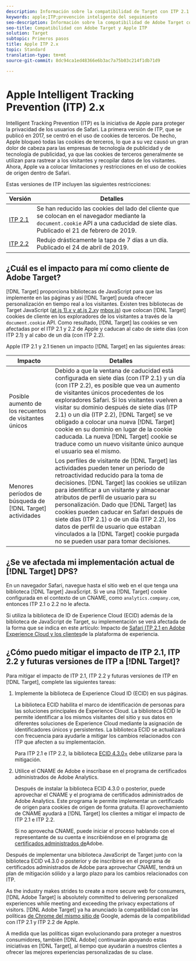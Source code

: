 ```yaml
---
description: Información sobre la compatibilidad de Target con ITP 2.1 e ITP 2.2 de Apple mediante la biblioteca 4.3 de Experience Cloud ID (ECID).
keywords: apple;ITP;prevención inteligente del seguimiento
seo-description: Información sobre la compatibilidad de Adobe Target con ITP 2.1 e ITP 2.2 de Apple a través de la biblioteca 4.3 de Experience Cloud ID (ECID).
seo-title: Compatibilidad con Adobe Target y Apple ITP
solution: Target
subtopic: Primeros pasos
title: Apple ITP 2.x
topic: Standard
translation-type: tm+mt
source-git-commit: 8dc94ca1ed48366e6b3ac7a75b03c214f1db71d9

---
```



# Apple Intelligent Tracking Prevention (ITP) 2.x

Intelligent Tracking Prevention (ITP) es la iniciativa de Apple para proteger la privacidad de los usuarios de Safari. La primera versión de ITP, que se publicó en 2017, se centró en el uso de cookies de terceros. De hecho, Apple bloqueó todas las cookies de terceros, lo que a su vez causó un gran dolor de cabeza para las empresas de tecnología de publicidad y de tecnología de publicidad, ya que las cookies de terceros generalmente se utilizan para rastrear a los visitantes y recopilar datos de los visitantes. Ahora, Apple va a colocar limitaciones y restricciones en el uso de cookies de origen dentro de Safari.

Estas versiones de ITP incluyen las siguientes restricciones:

| Versión | Detalles |
| --- | --- |
| [ITP 2.1](https://webkit.org/blog/8613/intelligent-tracking-prevention-2-1/) | Se han reducido las cookies del lado del cliente que se colocan en el navegador mediante la `document.cookie` API a una caducidad de siete días.<br>Publicado el 21 de febrero de 2019. |
| [ITP 2.2](https://webkit.org/blog/8828/intelligent-tracking-prevention-2-2/) | Redujo drásticamente la tapa de 7 días a un día.<br>Publicado el 24 de abril de 2019. |

## ¿Cuál es el impacto para mí como cliente de Adobe Target?

[!DNL Target] proporciona bibliotecas de JavaScript para que las implemente en las páginas y así [!DNL Target] pueda ofrecer personalización en tiempo real a los visitantes. Existen tres bibliotecas de Target JavaScript ([at.js 1).*x* y at.js 2.*x*](/help/c-implementing-target/c-implementing-target-for-client-side-web/c-how-atjs-works/how-atjs-works.md)y [mbox.js](/help/c-implementing-target/c-implementing-target-for-client-side-web/t-mbox-download/mbox-download.md)) que colocan [!DNL Target] cookies de cliente en los exploradores de los visitantes a través de la `document.cookie` API. Como resultado, [!DNL Target] las cookies se ven afectadas por el ITP 2.1 y 2.2 de Apple y caducan al cabo de siete días (con ITP 2.1) y al cabo de un día (con ITP 2.2).

Apple ITP 2.1 y 2.1 tienen un impacto [!DNL Target] en las siguientes áreas:

| Impacto | Detalles |
| --- | --- |
| Posible aumento de los recuentos de visitantes únicos | Debido a que la ventana de caducidad está configurada en siete días (con ITP 2.1) y un día (con ITP 2.2), es posible que vea un aumento de visitantes únicos procedentes de los exploradores Safari. Si los visitantes vuelven a visitar su dominio después de siete días (ITP 2.1) o un día (ITP 2.2), [!DNL Target] se ve obligado a colocar una nueva [!DNL Target] cookie en su dominio en lugar de la cookie caducada. La nueva [!DNL Target] cookie se traduce como un nuevo visitante único aunque el usuario sea el mismo. |
| Menores períodos de búsqueda de [!DNL Target] actividades | Los perfiles de visitante de [!DNL Target] las actividades pueden tener un período de retroactividad reducido para la toma de decisiones. [!DNL Target] las cookies se utilizan para identificar a un visitante y almacenar atributos de perfil de usuario para su personalización. Dado que [!DNL Target] las cookies pueden caducar en Safari después de siete días (ITP 2.1) o de un día (ITP 2.2), los datos de perfil de usuario que estaban vinculados a la [!DNL Target] cookie purgada no se pueden usar para tomar decisiones. |

## ¿Se ve afectada mi implementación actual de [!DNL Target] DPS?

En un navegador Safari, navegue hasta el sitio web en el que tenga una biblioteca [!DNL Target] JavaScript. Si ve una [!DNL Target] cookie configurada en el contexto de un CNAME, como `analytics.company.com`, entonces ITP 2.1 o 2.2 no le afecta.

Si utiliza la biblioteca de ID de Experience Cloud (ECID) además de la biblioteca de JavaScript de Target, su implementación se verá afectada de la forma que se indica en este artículo: Impacto de [Safari ITP 2.1 en Adobe Experience Cloud y los clientes](https://medium.com/adobetech/safari-itp-2-1-impact-on-adobe-experience-cloud-customers-9439cecb55ac)de la plataforma de experiencia.

## ¿Cómo puedo mitigar el impacto de ITP 2.1, ITP 2.2 y futuras versiones de ITP a [!DNL Target]?

Para mitigar el impacto de ITP 2.1, ITP 2.2 y futuras versiones de ITP en [!DNL Target], complete las siguientes tareas:

1. Implemente la biblioteca de Experience Cloud ID (ECID) en sus páginas.

   La biblioteca ECID habilita el marco de identificación de personas para las soluciones principales de Experience Cloud. La biblioteca ECID le permite identificar a los mismos visitantes del sitio y sus datos en diferentes soluciones de Experience Cloud mediante la asignación de identificadores únicos y persistentes. La biblioteca ECID se actualizará con frecuencia para ayudarle a mitigar los cambios relacionados con ITP que afecten a su implementación.

   Para ITP 2.1 e ITP 2.2, la biblioteca [ECID 4.3.0+](https://docs.adobe.com/content/help/en/id-service/using/release-notes/release-notes.html) debe utilizarse para la mitigación.

1. Utilice el CNAME de Adobe e inscríbase en el programa de certificados administrados de Adobe Analytics.

   Después de instalar la biblioteca ECID 4.3.0 o posterior, puede aprovechar el CNAME y el programa de certificados administrados de Adobe Analytics. Este programa le permite implementar un certificado de origen para cookies de origen de forma gratuita. El aprovechamiento de CNAME ayudará a [!DNL Target] los clientes a mitigar el impacto de ITP 2.1 e ITP 2.2.

   Si no aprovecha CNAME, puede iniciar el proceso hablando con el representante de su cuenta e inscribiéndose en el programa [de certificados administrados de](https://docs.adobe.com/content/help/en/core-services/interface/ec-cookies/cookies-first-party.html#adobe-managed-certificate-program)Adobe.

Después de implementar una biblioteca JavaScript de Target junto con la biblioteca ECID v4.3.0 o posterior y de inscribirse en el programa de certificados administrados de Adobe para aprovechar CNAME, tendrá un plan de mitigación sólido y a largo plazo para los cambios relacionados con ITP.

As the industry makes strides to create a more secure web for consumers, [!DNL Adobe Target] is absolutely committed to delivering personalized experiences while meeting and exceeding the privacy expectations of visitors. [!DNL Adobe Target] ya ha anunciado la compatibilidad con las políticas [de Chrome del mismo sitio de](/help/c-implementing-target/c-considerations-before-you-implement-target/c-privacy/google-chrome-samesite-cookie-policies.md) Google, además de la compatibilidad con ITP 2.1 y ITP 2.2 de Apple.

A medida que las políticas sigan evolucionando para proteger a nuestros consumidores, también [!DNL Adobe] continuarán apoyando estas iniciativas en [!DNL Target], al tiempo que ayudarán a nuestros clientes a ofrecer las mejores experiencias personalizadas de su clase.
